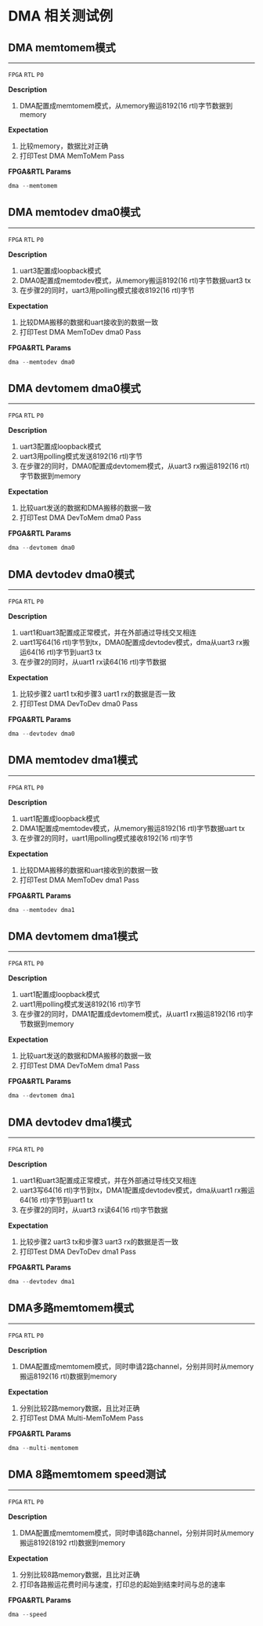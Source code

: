 # DMA 相关测试例

## DMA memtomem模式

----
`FPGA` `RTL` `P0`

**Description**

1. DMA配置成memtomem模式，从memory搬运8192(16 rtl)字节数据到memory

**Expectation**

1. 比较memory，数据比对正确
2. 打印Test DMA MemToMem Pass

**FPGA&RTL Params**

```c
dma --memtomem
```

## DMA memtodev dma0模式

----
`FPGA` `RTL` `P0`

**Description**

1. uart3配置成loopback模式
2. DMA0配置成memtodev模式，从memory搬运8192(16 rtl)字节数据uart3 tx
3. 在步骤2的同时，uart3用polling模式接收8192(16 rtl)字节

**Expectation**

1. 比较DMA搬移的数据和uart接收到的数据一致
2. 打印Test DMA MemToDev dma0 Pass

**FPGA&RTL Params**

```c
dma --memtodev dma0
```

## DMA devtomem dma0模式

----
`FPGA` `RTL` `P0`

**Description**

1. uart3配置成loopback模式
2. uart3用polling模式发送8192(16 rtl)字节
3. 在步骤2的同时，DMA0配置成devtomem模式，从uart3 rx搬运8192(16 rtl)字节数据到memory

**Expectation**

1. 比较uart发送的数据和DMA搬移的数据一致
2. 打印Test DMA DevToMem dma0 Pass

**FPGA&RTL Params**

```c
dma --devtomem dma0
```

## DMA devtodev dma0模式

----
`FPGA` `RTL` `P0`

**Description**

1. uart1和uart3配置成正常模式，并在外部通过导线交叉相连
2. uart1写64(16 rtl)字节到tx，DMA0配置成devtodev模式，dma从uart3 rx搬运64(16 rtl)字节到uart3 tx
3. 在步骤2的同时，从uart1 rx读64(16 rtl)字节数据

**Expectation**

1. 比较步骤2 uart1 tx和步骤3 uart1 rx的数据是否一致
2. 打印Test DMA DevToDev dma0 Pass

**FPGA&RTL Params**

```c
dma --devtodev dma0
```

## DMA memtodev dma1模式

----

`FPGA` `RTL` `P0`

**Description**

1. uart1配置成loopback模式
2. DMA1配置成memtodev模式，从memory搬运8192(16 rtl)字节数据uart tx
3. 在步骤2的同时，uart1用polling模式接收8192(16 rtl)字节

**Expectation**

1. 比较DMA搬移的数据和uart接收到的数据一致
2. 打印Test DMA MemToDev dma1 Pass

**FPGA&RTL Params**

```c
dma --memtodev dma1
```

## DMA devtomem dma1模式

----

`FPGA` `RTL` `P0`

**Description**

1. uart1配置成loopback模式
2. uart1用polling模式发送8192(16 rtl)字节
3. 在步骤2的同时，DMA1配置成devtomem模式，从uart1 rx搬运8192(16 rtl)字节数据到memory

**Expectation**

1. 比较uart发送的数据和DMA搬移的数据一致
2. 打印Test DMA DevToMem dma1 Pass

**FPGA&RTL Params**

```c
dma --devtomem dma1
```

## DMA devtodev dma1模式

----

`FPGA` `RTL` `P0`

**Description**

1. uart1和uart3配置成正常模式，并在外部通过导线交叉相连
2. uart3写64(16 rtl)字节到tx，DMA1配置成devtodev模式，dma从uart1 rx搬运64(16 rtl)字节到uart1 tx
3. 在步骤2的同时，从uart3 rx读64(16 rtl)字节数据

**Expectation**

1. 比较步骤2 uart3 tx和步骤3 uart3 rx的数据是否一致
2. 打印Test DMA DevToDev dma1 Pass

**FPGA&RTL Params**

```c
dma --devtodev dma1
```

## DMA多路memtomem模式

----
`FPGA` `RTL` `P0`

**Description**

1. DMA配置成memtomem模式，同时申请2路channel，分别并同时从memory搬运8192(16 rtl)数据到memory

**Expectation**

1. 分别比较2路memory数据，且比对正确
2. 打印Test DMA Multi-MemToMem Pass

**FPGA&RTL Params**

```c
dma --multi-memtomem
```

## DMA 8路memtomem speed测试

----
`FPGA` `RTL` `P0`

**Description**

1. DMA配置成memtomem模式，同时申请8路channel，分别并同时从memory搬运8192(8192 rtl)数据到memory

**Expectation**

1. 分别比较8路memory数据，且比对正确
2. 打印各路搬运花费时间与速度，打印总的起始到结束时间与总的速率

**FPGA&RTL Params**

```c
dma --speed
```
